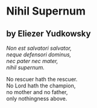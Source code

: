 # Nihil Supernum
## by Eliezer Yudkowsky

*Non est salvatori salvator,*    
*neque defensori dominus,*    
*nec pater nec mater,*    
*nihil supernum.*

No rescuer hath the rescuer.    
No Lord hath the champion,    
no mother and no father,    
only nothingness above.    
